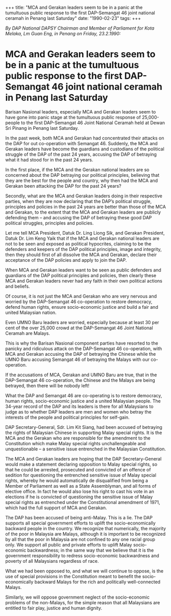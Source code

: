 +++ 
title: "MCA and Gerakan leaders seem to be in a panic at the tumultuous public response to the first DAP-Semangat 46 joint national ceramah in Penang last Saturday"
date: "1990-02-23"
tags:
+++

_By DAP National DAPSY Chairman and Member of Parliament for Kota Melaka, Lm Guan Eng, in Penang on Friday, 23.2.1990:_

# MCA and Gerakan leaders seem to be in a panic at the tumultuous public response to the first DAP-Semangat 46 joint national ceramah in Penang last Saturday

Barisan Nasional leaders, especially MCA and Gerakan leaders seem to have gone into panic stage at the tumultuous public response of 25,000-people to the first DAP-Semangat 46 Joint National Ceramah held at Dewan Sri Pinang in Penang last Saturday.</u>

In the past week, both MCA and Gerakan had concentrated their attacks on the DAP for out co-operation with Semangat 46. Suddenly, the MCA and Gerakan leaders have become the guardians and custodians of the political struggle of the DAP of the past 24 years, accusing the DAP of betraying what it had stood for in the past 24 years.

In the first place, if the MCA and the Gerakan national leaders are so concerned about the DAP betraying our political principles, believing that they are the best for the people and country, why then had the MCA and Gerakan been attacking the DAP for the past 24 years?

Secondly, what are the MCA and Gerakan leaders doing in their respective parties, when they are now declaring that the DAP’s political struggle, principles and policies in the past 24 years are better than those of the MCA and Gerakan, to the extent that the MCA and Gerakan leaders are publicly defending them – and accusing the DAP of betraying these good DAP political struggles, principles and policies.


Let me tell MCA President, Datuk Dr. Ling Liong Sik, and Gerakan President, Datuk Dr. Lim Keng Yaik that if the MCA and Gerakan national leaders are not to be seen and exposed as political hypocrites, claiming to be the defenders and keepers of the DAP political principles, image and integrity, then they should first of all dissolve the MCA and Gerakan, declare their acceptance of the DAP policies and apply to join the DAP.

When MCA and Gerakan leaders want to be seen as public defenders and guardians of the DAP political principles and policies, then clearly these MCA and Gerakan leaders never had any faith in their own political actions and beliefs.

Of course, it is not just the MCA and Gerakan who are very nervous and worried by the DAP-Semangat 46 co-operation to restore democracy, defend human rights, ensure socio-economic justice and build a fair and united Malaysian nation.

Even UMNO Baru leaders are worried, especially because at least 30 per cent of the over 25,000 crowd at the DAP-Semangat 46 Joint National Ceramah are Malays.

This is why the Barisan Nasional component parties have resorted to the panicky and ridiculous attack on the DAP-Semangat 46 co-operation, with MCA and Gerakan accusing the DAP of betraying the Chinese while the UMNO Baru accusing Semangat 46 of betraying the Malays with our co-operation.

If the accusations of MCA, Gerakan and UMNO Baru are true, that in the DAP-Semangat 46 co-operation, the Chinese and the Malays are being betrayed, then there will be nobody left!

What the DAP and Semangat 46 are co-operating is to restore democracy, human rights, socio-economic justice and a united Malaysian people. The 34-year record of the DAP and its leaders is there for all Malaysians to judge as to whether DAP leaders are men and women who betray the interests of the people and political principles for self-gain.

DAP Secretary-General, Sdr. Lim Kit Siang, had been accused of betraying the rights of Malaysian Chinese in supporting Malay special rights. It is the MCA and the Gerakan who are responsible for the amendment to the Constitution which make Malay special rights unchallengeable and unquestionable – a sensitive issue entrenched in the Malaysian Constitution.

The MCA and Gerakan leaders are hoping that the DAP Secretary-General would make a statement declaring opposition to Malay special rights, so that he could be arrested, prosecuted and convicted of an offence of sedition for questioning the entrenched sensitive issue of Malay special rights, whereby he would automatically de disqualified from being a Member of Parliament as well as a State Assemblyman, and all forms of elective office. In fact he would also lose his right to cast his vote in an elections if he is convicted of questioning the sensitive issue of Malay special rights as entrenched under the Constitutional amendment of 1971, which had the full support of MCA and Gerakan.

The DAP has been accused of being anti-Malay. This is a lie. The DAP supports all special government efforts to uplift the socio-economically backward people in the country. We recognize that numerically, the majority of the poor in Malaysia are Malays, although it is important to be recognized by all that the poor in Malaysia are not confined to any one racial group only. We support all public and private efforts to uplift Malay socio-economic backwardness; in the same way that we believe that it is the government responsibility to redress socio-economic backwardness and poverty of all Malaysians regardless of race.

What we had been opposed to, and what we will continue to oppose, is the use of special provisions in the Constitution meant to benefit the socio-economically backward Malays for the rich and politically well-connected Malays.

Similarly, we will oppose government neglect of the socio-economic problems of the non-Malays, for the simple reason that all Malaysians are entitled to fair play, justice and human dignity.
 
